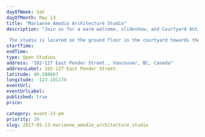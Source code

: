 ```yaml
---
dayOfWeek: Sat
dayOfMonth: May 13
title: "Marianne Amodio Architecture Studio"
description: "Join us for a warm welcome, slideshow, and Courtyard Antics.  The studio is located on the ground floor in the courtyard towards the back of the building."
startTime: 
endTime: 
type: Open Studios
address: "102-127 East Pender Street., Vancouver, BC, Canada"
addressLabel: 102-127 East Pender Street.
latitude: 49.280667
longitude: -123.101174
eventUrl: 
eventUrlLabel: 
published: true
price: 

category: event-13-pm
priority: 19
slug: 2017-05-13-marianne_amodio_architecture_studio
---
```

